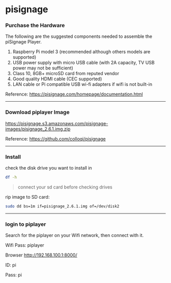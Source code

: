 # pisignage

### Purchase the Hardware

The following are the suggested components needed to assemble the piSignage Player.

1. Raspberry Pi model 3 (recommended although others models are supported)
1. USB power supply with micro USB cable (with 2A capacity, TV USB power may not be sufficient)
1. Class 10, 8GB+ microSD card from reputed vendor
1. Good quality HDMI cable (CEC supported)
1. LAN cable or Pi compatible USB wi-fi adapters if wifi is not built-in

Reference: https://pisignage.com/homepage/documentation.html

---
### Download piplayer Image

https://pisignage.s3.amazonaws.com/pisignage-images/pisignage_2.6.1.img.zip

Reference: https://github.com/colloqi/pisignage

---
### Install

check the disk drive you want to install in
```bash
df -h
```
> connect your sd card before checking drives

rip image to SD card:
```bash
sudo dd bs=1m if=pisignage_2.6.1.img of=/dev/disk2
```

---

### login to piplayer

Search for the piplayer on your Wifi network, then connect with it.

Wifi Pass: piplayer

Browser http://192.168.100.1:8000/

ID: pi

Pass: pi

